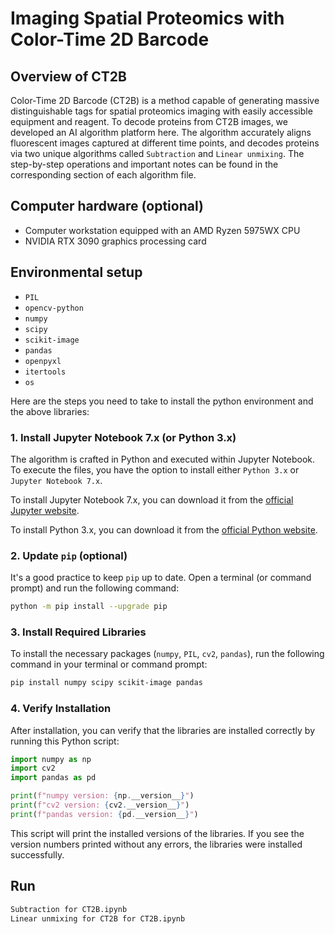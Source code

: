 # Imaging Spatial Proteomics with Color-Time 2D Barcode
## Overview of CT2B
Color-Time 2D Barcode (CT2B) is a method capable of generating massive distinguishable tags for spatial proteomics imaging with easily accessible equipment and reagent. To decode proteins from CT2B images, we developed an AI algorithm platform here. The algorithm accurately aligns fluorescent images captured at different time points, and decodes proteins via two unique algorithms called `Subtraction` and `Linear unmixing`. The step-by-step operations and important notes can be found in the corresponding section of each algorithm file.

## Computer hardware (optional)
- Computer workstation equipped with an AMD Ryzen 5975WX CPU
- NVIDIA RTX 3090 graphics processing card

## Environmental setup
- `PIL`
- `opencv-python`
- `numpy`
- `scipy`
- `scikit-image`
- `pandas`
- `openpyxl`
- `itertools`
- `os`
  
Here are the steps you need to take to install the python environment and the above libraries:

### 1. Install Jupyter Notebook 7.x (or Python 3.x)
The algorithm is crafted in Python and executed within Jupyter Notebook.  To execute the files, you have the option to install either `Python 3.x` or `Jupyter Notebook 7.x`.

To install Jupyter Notebook 7.x, you can download it from the [official Jupyter website](https://jupyter.org/).

To install Python 3.x, you can download it from the [official Python website](https://www.python.org/).

### 2. Update `pip` (optional)
It's a good practice to keep `pip` up to date. Open a terminal (or command prompt) and run the following command:

```bash
python -m pip install --upgrade pip
```

### 3. Install Required Libraries
To install the necessary packages (`numpy`, `PIL`, `cv2`, `pandas`), run the following command in your terminal or command prompt:

```bash
pip install numpy scipy scikit-image pandas
```

### 4. Verify Installation
After installation, you can verify that the libraries are installed correctly by running this Python script:

```python
import numpy as np
import cv2
import pandas as pd

print(f"numpy version: {np.__version__}")
print(f"cv2 version: {cv2.__version__}")
print(f"pandas version: {pd.__version__}")
```

This script will print the installed versions of the libraries. If you see the version numbers printed without any errors, the libraries were installed successfully.

## Run
```bash
Subtraction for CT2B.ipynb
Linear unmixing for CT2B for CT2B.ipynb
```
